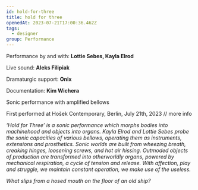 ```yaml
---
id: hold-for-three
title: hold for three
openedAt: 2023-07-21T17:00:36.462Z
tags:
  - designer
group: Performance
---
```

Performance by and with: **Lottie Sebes, Kayla Elrod**

Live sound: **Aleks Filipiak**

Dramaturgic support: **Onix**

Documentation: **Kim Wichera**

Sonic performance with amplified bellows

First performed at Hošek Contemporary, Berlin, July 21th, 2023 // more info

_‘Hold for Three’ is a sonic performance which morphs bodies into machinehood and objects into organs. Kayla Elrod and Lottie Sebes probe the sonic capacities of various bellows, operating them as instruments, extensions and prosthetics. Sonic worlds are built from wheezing breath, creaking hinges, loosening screws, and hot air hissing. Outmoded objects of production are transformed into otherworldly organs, powered by mechanical respiration, a cycle of tension and release.  With affection, play and struggle, we maintain constant operation, we make use of the useless._

_What slips from a hosed mouth on the floor of an old ship?_

